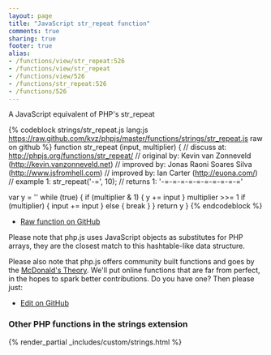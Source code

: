 ```yaml
---
layout: page
title: "JavaScript str_repeat function"
comments: true
sharing: true
footer: true
alias:
- /functions/view/str_repeat:526
- /functions/view/str_repeat
- /functions/view/526
- /functions/str_repeat:526
- /functions/526
---
```

<!-- Generated by Rakefile:build -->
A JavaScript equivalent of PHP's str_repeat

{% codeblock strings/str_repeat.js lang:js https://raw.github.com/kvz/phpjs/master/functions/strings/str_repeat.js raw on github %}
function str_repeat (input, multiplier) {
  //  discuss at: http://phpjs.org/functions/str_repeat/
  // original by: Kevin van Zonneveld (http://kevin.vanzonneveld.net)
  // improved by: Jonas Raoni Soares Silva (http://www.jsfromhell.com)
  // improved by: Ian Carter (http://euona.com/)
  //   example 1: str_repeat('-=', 10);
  //   returns 1: '-=-=-=-=-=-=-=-=-=-='

  var y = ''
  while (true) {
    if (multiplier & 1) {
      y += input
    }
    multiplier >>= 1
    if (multiplier) {
      input += input
    } else {
      break
    }
  }
  return y
}
{% endcodeblock %}

 - [Raw function on GitHub](https://github.com/kvz/phpjs/blob/master/functions/strings/str_repeat.js)

Please note that php.js uses JavaScript objects as substitutes for PHP arrays, they are 
the closest match to this hashtable-like data structure. 

Please also note that php.js offers community built functions and goes by the 
[McDonald's Theory](https://medium.com/what-i-learned-building/9216e1c9da7d). We'll put online 
functions that are far from perfect, in the hopes to spark better contributions. 
Do you have one? Then please just: 

 - [Edit on GitHub](https://github.com/kvz/phpjs/edit/master/functions/strings/str_repeat.js)


### Other PHP functions in the strings extension
{% render_partial _includes/custom/strings.html %}
